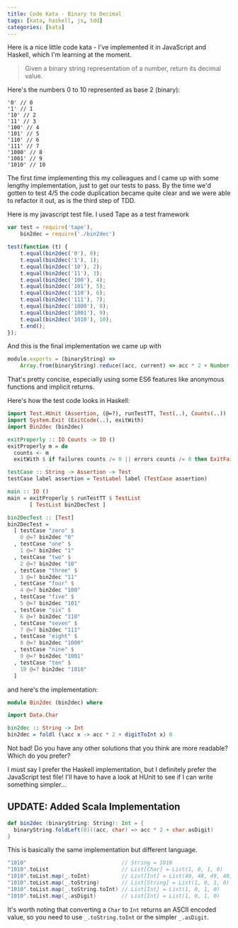 ```yaml
---
title: Code Kata - Binary to Decimal
tags: [kata, haskell, js, tdd]
categories: [kata]
---
```

Here is a nice little code kata - I've implemented it in JavaScript and Haskell, which I'm learning at the moment.

> Given a binary string representation of a number, return its decimal value.

Here's the numbers 0 to 10 represented as base 2 (binary):

```
'0' // 0
'1' // 1
'10' // 2
'11' // 3
'100' // 4
'101' // 5
'110' // 6
'111' // 7
'1000' // 8
'1001' // 9
'1010' // 10
```

The first time implementing this my colleagues and I came up with some lengthy implementation, just to get our tests to pass. By the time we'd gotten to test 4/5 the code duplication became quite clear and we were able to refactor it out, as is the third step of TDD.

Here is my javascript test file. I used Tape as a test framework

```javascript
var test = require('tape'),
    bin2dec = require('./bin2dec')

test(function (t) {
    t.equal(bin2dec('0'), 0);
    t.equal(bin2dec('1'), 1);
    t.equal(bin2dec('10'), 2);
    t.equal(bin2dec('11'), 3);
    t.equal(bin2dec('100'), 4);
    t.equal(bin2dec('101'), 5);
    t.equal(bin2dec('110'), 6);
    t.equal(bin2dec('111'), 7);
    t.equal(bin2dec('1000'), 8);
    t.equal(bin2dec('1001'), 9);
    t.equal(bin2dec('1010'), 10);
    t.end();
});
```

And this is the final implementation we came up with 

```javascript
module.exports = (binaryString) => 
    Array.from(binaryString).reduce((acc, current) => acc * 2 + Number(current), 0)
```

That's pretty concise, especially using some ES6 features like anonymous functions and implicit returns.

Here's how the test code looks in Haskell:

```haskell
import Test.HUnit (Assertion, (@=?), runTestTT, Test(..), Counts(..))
import System.Exit (ExitCode(..), exitWith)
import Bin2dec (bin2dec)

exitProperly :: IO Counts -> IO ()
exitProperly m = do
  counts <- m
  exitWith $ if failures counts /= 0 || errors counts /= 0 then ExitFailure 1 else ExitSuccess

testCase :: String -> Assertion -> Test
testCase label assertion = TestLabel label (TestCase assertion)

main :: IO ()
main = exitProperly $ runTestTT $ TestList
       [ TestList bin2DecTest ]

bin2DecTest :: [Test]
bin2DecTest =
  [ testCase "zero" $
    0 @=? bin2dec "0"
  , testCase "one" $
    1 @=? bin2dec "1"
  , testCase "two" $
    2 @=? bin2dec "10"
  , testCase "three" $
    3 @=? bin2dec "11"
  , testCase "four" $
    4 @=? bin2dec "100"
  , testCase "five" $
    5 @=? bin2dec "101"
  , testCase "six" $
    6 @=? bin2dec "110"
  , testCase "seven" $
    7 @=? bin2dec "111"
  , testCase "eight" $
    8 @=? bin2dec "1000"
  , testCase "nine" $
    9 @=? bin2dec "1001"
  , testCase "ten" $
    10 @=? bin2dec "1010"
  ]
```

and here's the implementation:

```haskell
module Bin2dec (bin2dec) where

import Data.Char

bin2dec :: String -> Int
bin2dec = foldl (\acc x -> acc * 2 + digitToInt x) 0
```

Not bad! Do you have any other solutions that you think are more readable? Which do you prefer?

I must say I prefer the Haskell implementation, but I definitely prefer the JavaScript test file! I'll have to have a look at HUnit to see if I can write something simpler...

## UPDATE: Added Scala Implementation

```scala
def bin2dec (binaryString: String): Int = {
  binaryString.foldLeft(0)((acc, char) => acc * 2 + char.asDigit)
}
```

This is basically the same implementation but different language. 
```scala
"1010"                              // String = 1010
"1010".toList                       // List[Char] = List(1, 0, 1, 0)
"1010".toList.map(_.toInt)          // List[Int] = List(49, 48, 49, 48)
"1010".toList.map(_.toString)       // List[String] = List(1, 0, 1, 0)
"1010".toList.map(_.toString.toInt) // List[Int] = List(1, 0, 1, 0)
"1010".toList.map(_.asDigit)        // List[Int] = List(1, 0, 1, 0)
```

It's worth noting that converting a `Char` to `Int` returns an ASCII encoded value, so you need to use `_.toString.toInt` or the simpler `_.asDigit`.